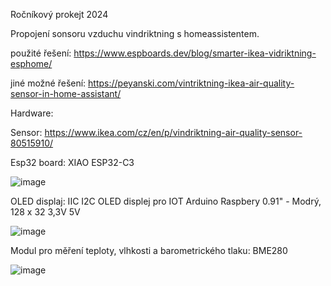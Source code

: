 Ročníkový prokejt 2024 

Propojení sonsoru vzduchu vindriktning s homeassistentem.

použité řešení: https://www.espboards.dev/blog/smarter-ikea-vidriktning-esphome/ 

jiné možné řešení: https://peyanski.com/vintriktning-ikea-air-quality-sensor-in-home-assistant/

Hardware:

Sensor:  https://www.ikea.com/cz/en/p/vindriktning-air-quality-sensor-80515910/ 

Esp32 board: XIAO ESP32-C3

![image](https://github.com/user-attachments/assets/edd283d7-11c1-4451-a3f7-e6ac11474743)

OLED displaj: IIC I2C OLED displej pro IOT Arduino Raspbery 0.91" - Modrý, 128 x 32 3,3V 5V

![image](https://github.com/user-attachments/assets/75203404-ac55-4ee5-bc5c-1e645bbe6327)

Modul pro měření teploty, vlhkosti a barometrického tlaku: BME280

![image](https://github.com/user-attachments/assets/8bf78202-1dc3-4f40-813d-884007de096a)






